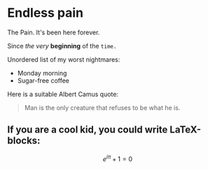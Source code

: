 # Endless pain

The Pain. It's been here forever.

Since *the very* **beginning** of the `time.`

Unordered list of my worst nightmares:

* Monday morning
* Sugar-free coffee

Here is a suitable Albert Camus quote:

> Man is the only creature
> that refuses to be what he is.

## If you are a cool kid, you could write LaTeX-blocks:

$$e^{i \pi} + 1 = 0$$